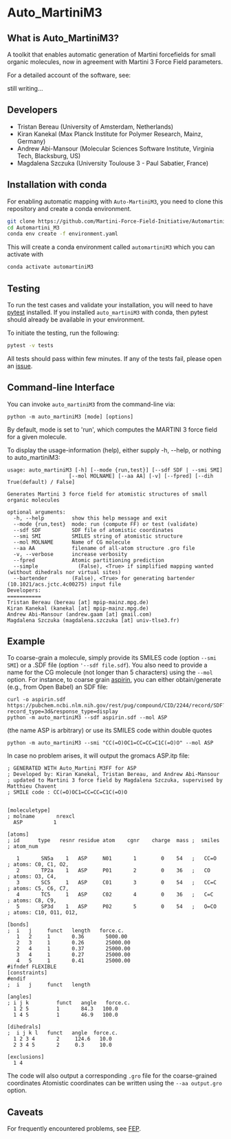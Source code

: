 Auto_MartiniM3
============

## What is Auto_MartiniM3?

A toolkit that enables automatic generation of Martini forcefields for small organic molecules, now in agreement with Martini 3 Force Field parameters. 

For a detailed account of the software, see:

still writing...

## Developers

* Tristan Bereau (University of Amsterdam, Netherlands)   
* Kiran Kanekal (Max Planck Institute for Polymer Research, Mainz, Germany)     
* Andrew Abi-Mansour (Molecular Sciences Software Institute, Virginia Tech, Blacksburg, US)
* Magdalena Szczuka (University Toulouse 3 - Paul Sabatier, France)

## Installation with conda

 For enabling automatic mapping with `Auto-MartiniM3`, you need to clone this repository and create a conda environment.

```bash
git clone https://github.com/Martini-Force-Field-Initiative/Automartini_M3.git
cd Automartini_M3
conda env create -f environment.yaml
```

This will create a conda environment called `automartiniM3` which you can activate with

```bash
conda activate automartiniM3
```

## Testing

To run the test cases and validate your installation, you will need to have [pytest](https://docs.pytest.org/en/stable/getting-started.html) 
installed. If you installed `auto_martiniM3` with conda, then pytest should already be available in your environment.

To initiate the testing, run the following:
```bash
pytest -v tests
```

All tests should pass within few minutes. If any of the tests fail, please open an [issue](https://github.com/Martini-Force-Field-Initiative/Automartini_M3/issues).

## Command-line Interface
You can invoke `auto_martiniM3` from the command-line via:
```
python -m auto_martiniM3 [mode] [options]
```
By default, mode is set to 'run', which computes the MARTINI 3 force field for a given molecule.

To display the usage-information (help), either supply -h, --help, or nothing to auto_martiniM3:
 
```
usage: auto_martiniM3 [-h] [--mode {run,test}] [--sdf SDF | --smi SMI]
                    [--mol MOLNAME] [--aa AA] [-v] [--fpred] [--dih True(default) / False]

Generates Martini 3 force field for atomistic structures of small organic molecules

optional arguments:
  -h, --help         show this help message and exit
  --mode {run,test}  mode: run (compute FF) or test (validate)
  --sdf SDF          SDF file of atomistic coordinates
  --smi SMI          SMILES string of atomistic structure
  --mol MOLNAME      Name of CG molecule
  --aa AA            filename of all-atom structure .gro file
  -v, --verbose      increase verbosity
  --fpred            Atomic partitioning prediction
  --simple		       (False), <True> if simplified mapping wanted (without dihedrals nor virtual sites)
  --bartender        (False), <True> for generating bartender (10.1021/acs.jctc.4c00275) input file 
Developers:
===========
Tristan Bereau (bereau [at] mpip-mainz.mpg.de)
Kiran Kanekal (kanekal [at] mpip-mainz.mpg.de)
Andrew Abi-Mansour (andrew.gaam [at] gmail.com)
Magdalena Szczuka (magdalena.szczuka [at] univ-tlse3.fr)
```

## Example
To coarse-grain a molecule, simply provide its SMILES code (option `--smi SMI`) or a .SDF file (option `'--sdf file.sdf`). You also need to provide a name for the CG molecule (not longer than 5 characters) using the `--mol` option.  For instance, to coarse grain [aspirin](https://pubchem.ncbi.nlm.nih.gov/compound/2244#section=2D-Structure), you can either obtain/generate (e.g., from Open Babel) an SDF file:
```
curl -o aspirin.sdf https://pubchem.ncbi.nlm.nih.gov/rest/pug/compound/CID/2244/record/SDF?record_type=3d&response_type=display
python -m auto_martiniM3 --sdf aspirin.sdf --mol ASP 
```
(the name ASP is arbitrary) or use its SMILES code within double quotes
```
python -m auto_martiniM3 --smi "CC(=O)OC1=CC=CC=C1C(=O)O" --mol ASP 
```
In case no problem arises, it will output the gromacs ASP.itp file:
```
; GENERATED WITH Auto_Martini M3FF for ASP
; Developed by: Kiran Kanekal, Tristan Bereau, and Andrew Abi-Mansour
; updated to Martini 3 force field by Magdalena Szczuka, supervised by Matthieu Chavent 
; SMILE code : CC(=O)OC1=CC=CC=C1C(=O)O


[moleculetype]
; molname       nrexcl
  ASP          1

[atoms]
; id      type   resnr residue atom    cgnr    charge  mass ;  smiles    ; atom_num

   1       SN5a    1   ASP     N01       1        0    54   ;   CC=O     ; atoms: C0, C1, O2,          
   2       TP2a    1   ASP     P01       2        0    36   ;   CO       ; atoms: O3, C4,          
   3       SC5     1   ASP     C01       3        0    54   ;   CC=C     ; atoms: C5, C6, C7,          
   4       TC5     1   ASP     C02       4        0    36   ;   C=C      ; atoms: C8, C9,          
   5       SP3d    1   ASP     P02       5        0    54   ;   O=CO     ; atoms: C10, O11, O12,          

[bonds]
;  i   j     funct   length   force.c.
   1   2     1       0.36       5000.00
   2   3     1       0.26       25000.00
   2   4     1       0.37       25000.00
   3   4     1       0.27       25000.00
   4   5     1       0.41       25000.00
#ifndef FLEXIBLE
[constraints]
#endif
;  i   j     funct   length

[angles]
; i j k         funct   angle   force.c.
  1 2 5         1       84.3   100.0
  1 4 5         1       46.9   100.0

[dihedrals]
;  i j k l   funct   angle  force.c.
  1 2 3 4       2     124.6   10.0
  2 3 4 5       2     0.3     10.0

[exclusions]
  1 4
```
The code will also output a corresponding `.gro` file for the coarse-grained coordinates
Atomistic coordinates can be written using the `--aa output.gro` option.

## Caveats

For frequently encountered problems, see [FEP](FEP.md).

